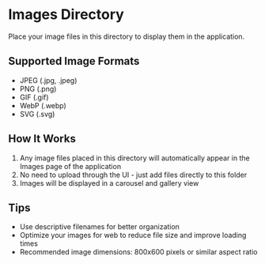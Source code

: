 # Images Directory

Place your image files in this directory to display them in the application.

## Supported Image Formats
- JPEG (.jpg, .jpeg)
- PNG (.png)
- GIF (.gif)
- WebP (.webp)
- SVG (.svg)

## How It Works
1. Any image files placed in this directory will automatically appear in the Images page of the application
2. No need to upload through the UI - just add files directly to this folder
3. Images will be displayed in a carousel and gallery view

## Tips
- Use descriptive filenames for better organization
- Optimize your images for web to reduce file size and improve loading times
- Recommended image dimensions: 800x600 pixels or similar aspect ratio